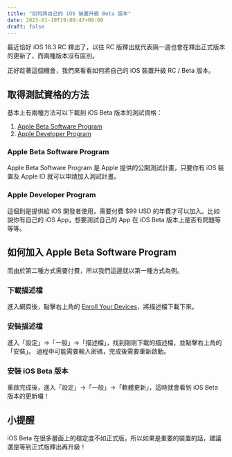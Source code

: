 ```yaml
---
title: "如何將自己的 iOS 裝置升級 Beta 版本"
date: 2023-01-19T19:00:47+08:00
draft: false
---
```


最近恰好 iOS 16.3 RC 釋出了，以往 RC 版釋出就代表隔一週也會在釋出正式版本的更新了，而兩種版本沒有區別。

正好趁著這個機會，我們來看看如何將自己的 iOS 裝置升級 RC / Beta 版本。

## 取得測試資格的方法

基本上有兩種方法可以下載到 iOS Beta 版本的測試資格：
1. [Apple Beta Software Program](https://beta.apple.com/sp/betaprogram)
2. [Apple Developer Program](https://developer.apple.com/support/install-beta/)

### Apple Beta Software Program

Apple Beta Software Program 是 Apple 提供的公開測試計畫，只要你有 iOS 裝置及 Apple ID 就可以申請加入測試計畫。

### Apple Developer Program

這個則是提供給 iOS 開發者使用，需要付費 $99 USD 的年費才可以加入。比如說你有自己的 iOS App，想要測試自己的 App 在 iOS Beta 版本上是否有問題等等等。

## 如何加入 Apple Beta Software Program

而由於第二種方式需要付費，所以我們這邊就以第一種方式為例。

### 下載描述檔

進入網頁後，點擊右上角的 [Enroll Your Devices](https://beta.apple.com/sp/betaprogram/enroll)，將描述檔下載下來。

### 安裝描述檔

進入「設定」->「一般」->「描述檔」，找到剛剛下載的描述檔，並點擊右上角的「安裝」。
過程中可能需要輸入密碼，完成後需要重新啟動。

### 安裝 iOS Beta 版本

重啟完成後，進入「設定」->「一般」->「軟體更新」，這時就會看到 iOS Beta 版本的更新囉！

## 小提醒

iOS Beta 在很多層面上的穩定度不如正式版，所以如果是重要的裝置的話，建議還是等到正式版釋出再升級！